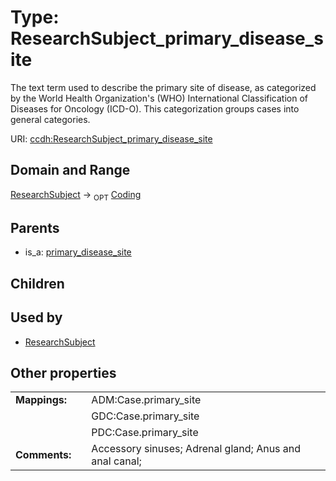 
# Type: ResearchSubject_primary_disease_site


The text term used to describe the primary site of disease, as categorized by the World Health Organization's (WHO) International Classification of Diseases for Oncology (ICD-O). This categorization groups cases into general categories.

URI: [ccdh:ResearchSubject_primary_disease_site](https://ccdh.example.org/ccdh/ResearchSubject_primary_disease_site)


## Domain and Range

[ResearchSubject](ResearchSubject.md) ->  <sub>OPT</sub> [Coding](Coding.md)

## Parents

 *  is_a: [primary_disease_site](primary_disease_site.md)

## Children


## Used by

 * [ResearchSubject](ResearchSubject.md)

## Other properties

|  |  |  |
| --- | --- | --- |
| **Mappings:** | | ADM:Case.primary_site |
|  | | GDC:Case.primary_site |
|  | | PDC:Case.primary_site |
| **Comments:** | | Accessory sinuses; Adrenal gland; Anus and anal canal;  |

